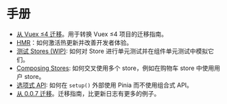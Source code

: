 <TranslateComponent/>

# 手册

* [从 Vuex ≤4 迁移](./migration-vuex.html)。用于转换 Vuex ≤4 项目的迁移指南。
* [HMR](./hot-module-replacement.html)：如何激活热更新并改善开发者体验。
* [测试 Stores (WIP)](./testing.html): 如何对 Store 进行单元测试并在组件单元测试中模拟它们。
* [Composing Stores](./composing-stores.html): 如何交叉使用多个 store，例如在购物车 store 中使用用户 store。
* [选项式 API](./options-api.html): 如何在 `setup()` 外部使用 Pinia 而不使用组合式 API。
* [从 0.0.7 迁移](./migration-0-0-7.html)。迁移指南，比更新日志有更多的例子。